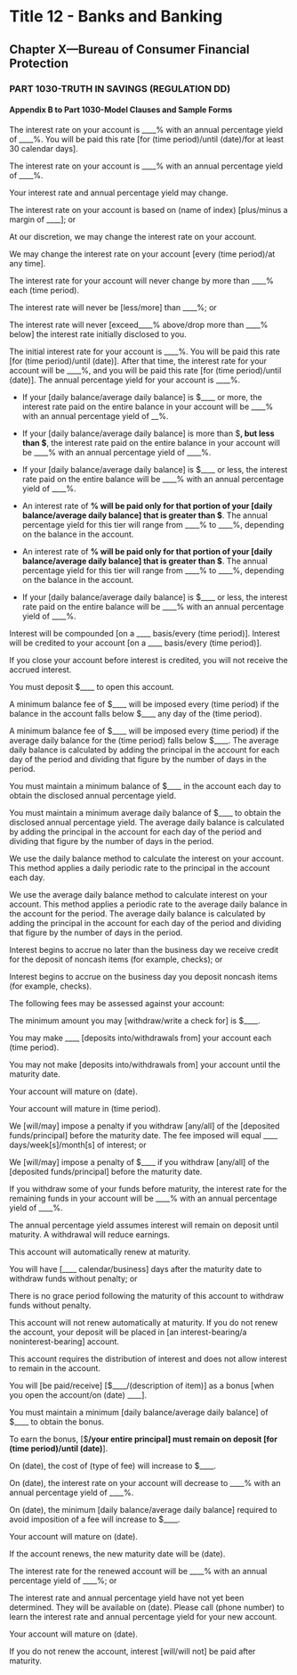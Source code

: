
# Title 12 - Banks and Banking
## Chapter X—Bureau of Consumer Financial Protection
### PART 1030-TRUTH IN SAVINGS (REGULATION DD)
#### Appendix B to Part 1030-Model Clauses and Sample Forms

The interest rate on your account is ____% with an annual percentage yield of ____%. You will be paid this rate [for (time period)/until (date)/for at least 30 calendar days].

The interest rate on your account is ____% with an annual percentage yield of ____%.

Your interest rate and annual percentage yield may change.

The interest rate on your account is based on (name of index) [plus/minus a margin of ____]; or

At our discretion, we may change the interest rate on your account.

We may change the interest rate on your account [every (time period)/at any time].

The interest rate for your account will never change by more than ____% each (time period).

The interest rate will never be [less/more] than ____%; or

The interest rate will never [exceed____% above/drop more than ____% below] the interest rate initially disclosed to you.

The initial interest rate for your account is ____%. You will be paid this rate [for (time period)/until (date)]. After that time, the interest rate for your account will be ____%, and you will be paid this rate [for (time period)/until (date)]. The annual percentage yield for your account is ____%.

- If your [daily balance/average daily balance] is $____ or more, the interest rate paid on the entire balance in your account will be ____% with an annual percentage yield of __%.

- If your [daily balance/average daily balance] is more than $____, but less than $____, the interest rate paid on the entire balance in your account will be ____% with an annual percentage yield of ____%.

- If your [daily balance/average daily balance] is $____ or less, the interest rate paid on the entire balance will be ____% with an annual percentage yield of ____%.

- An interest rate of ____% will be paid only for that portion of your [daily balance/average daily balance] that is greater than $____. The annual percentage yield for this tier will range from ____% to ____%, depending on the balance in the account.

- An interest rate of ____% will be paid only for that portion of your [daily balance/average daily balance] that is greater than $____. The annual percentage yield for this tier will range from ____% to ____%, depending on the balance in the account.

- If your [daily balance/average daily balance] is $____ or less, the interest rate paid on the entire balance will be ____% with an annual percentage yield of ____%.

Interest will be compounded [on a ____ basis/every (time period)]. Interest will be credited to your account [on a ____ basis/every (time period)].

If you close your account before interest is credited, you will not receive the accrued interest.

You must deposit $____ to open this account.

A minimum balance fee of $____ will be imposed every (time period) if the balance in the account falls below $____ any day of the (time period).

A minimum balance fee of $____ will be imposed every (time period) if the average daily balance for the (time period) falls below $____. The average daily balance is calculated by adding the principal in the account for each day of the period and dividing that figure by the number of days in the period.

You must maintain a minimum balance of $____ in the account each day to obtain the disclosed annual percentage yield.

You must maintain a minimum average daily balance of $____ to obtain the disclosed annual percentage yield. The average daily balance is calculated by adding the principal in the account for each day of the period and dividing that figure by the number of days in the period.

We use the daily balance method to calculate the interest on your account. This method applies a daily periodic rate to the principal in the account each day.

We use the average daily balance method to calculate interest on your account. This method applies a periodic rate to the average daily balance in the account for the period. The average daily balance is calculated by adding the principal in the account for each day of the period and dividing that figure by the number of days in the period.

Interest begins to accrue no later than the business day we receive credit for the deposit of noncash items (for example, checks); or

Interest begins to accrue on the business day you deposit noncash items (for example, checks).

The following fees may be assessed against your account:

The minimum amount you may [withdraw/write a check for] is $____.

You may make ____ [deposits into/withdrawals from] your account each (time period).

You may not make [deposits into/withdrawals from] your account until the maturity date.

Your account will mature on (date).

Your account will mature in (time period).

We [will/may] impose a penalty if you withdraw [any/all] of the [deposited funds/principal] before the maturity date. The fee imposed will equal ____ days/week[s]/month[s] of interest; or

We [will/may] impose a penalty of $____ if you withdraw [any/all] of the [deposited funds/principal] before the maturity date.

If you withdraw some of your funds before maturity, the interest rate for the remaining funds in your account will be ____% with an annual percentage yield of ____%.

The annual percentage yield assumes interest will remain on deposit until maturity. A withdrawal will reduce earnings.

This account will automatically renew at maturity.

You will have [____ calendar/business] days after the maturity date to withdraw funds without penalty; or

There is no grace period following the maturity of this account to withdraw funds without penalty.

This account will not renew automatically at maturity. If you do not renew the account, your deposit will be placed in [an interest-bearing/a noninterest-bearing] account.

This account requires the distribution of interest and does not allow interest to remain in the account.

You will [be paid/receive] [$____/(description of item)] as a bonus [when you open the account/on (date) ____].

You must maintain a minimum [daily balance/average daily balance] of $____ to obtain the bonus.

To earn the bonus, [$____/your entire principal] must remain on deposit [for (time period)/until (date)____].

On (date), the cost of (type of fee) will increase to $____.

On (date), the interest rate on your account will decrease to ____% with an annual percentage yield of ____%.

On (date), the minimum [daily balance/average daily balance] required to avoid imposition of a fee will increase to $____.

Your account will mature on (date).

If the account renews, the new maturity date will be (date).

The interest rate for the renewed account will be ____% with an annual percentage yield of ____%; or

The interest rate and annual percentage yield have not yet been determined. They will be available on (date). Please call (phone number) to learn the interest rate and annual percentage yield for your new account.

Your account will mature on (date).

If you do not renew the account, interest [will/will not] be paid after maturity.
